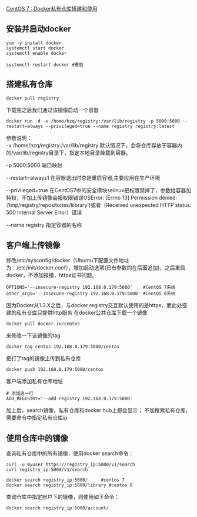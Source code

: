 [CentOS 7 : Docker私有仓库搭建和使用](https://blog.csdn.net/fgf00/article/details/52040492)

## 安装并启动docker
```
yum -y install docker
systemctl start docker
systemctl enable docker
```

```
systemctl restart docker #重启
```

## 搭建私有仓库
```
docker pull registry
```
下载完之后我们通过该镜像启动一个容器
```
docker run -d -v /home/hzq/registry:/var/lib/registry -p 5000:5000 --restart=always --privileged=true --name registry registry:latest
```
参数说明：  
-v /home/hzq/registry:/var/lib/registry 默认情况下，会将仓库存放于容器内的/var/lib/registry目录下，指定本地目录挂载到容器。

-p 5000:5000 端口映射

--restart=always1 在容器退出时总是重启容器,主要应用在生产环境

--privileged=true 在CentOS7中的安全模块selinux把权限禁掉了，参数给容器加特权，不加上传镜像会报权限错误OSError: [Errno 13] Permission denied: ‘/tmp/registry/repositories/liibrary’)或者（Received unexpected HTTP status: 500 Internal Server Error）错误

--name registry 指定容器的名称


## 客户端上传镜像
修改/etc/sysconfig/docker（Ubuntu下配置文件地址为：/etc/init/docker.conf），增加启动选项(已有参数的在后面追加)，之后重启docker，不添加报错，https证书问题。
```
OPTIONS='--insecure-registry 192.168.0.179:5000'    #CentOS 7系统
other_args='--insecure-registry 192.168.0.179:5000' #CentOS 6系统
```
因为Docker从1.3.X之后，与docker registry交互默认使用的是https，而此处搭建的私有仓库只提供http服务 
在docker公共仓库下载一个镜像
```
docker pull docker.io/centos
```
来修改一下该镜像的tag
```
docker tag centos 192.168.0.179:5000/centos
```
把打了tag的镜像上传到私有仓库
```
docker push 192.168.0.179:5000/centos
```
客户端添加私有仓库地址
```
# 添加这一行
ADD_REGISTRY='--add-registry 192.168.0.179:5000'
```
加上后，search镜像，私有仓库和docker hub上都会显示； 
不加搜索私有仓库，需要命令中指定私有仓库ip

## 使用仓库中的镜像
查询私有仓库中的所有镜像，使用docker search命令：
```
curl -u myuser https://registry_ip:5000/v1/search
curl registry_ip:5000/v1/search
```
```
docker search registry_ip:5000/     #centos 7
docker search registry_ip:5000/library #centos 6
```
查询仓库中指定账户下的镜像，则使用如下命令：
```
docker search registry_ip:5000/account/
```